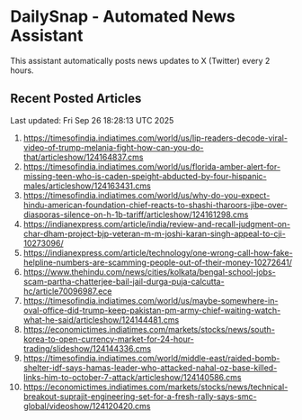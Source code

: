 # DailySnap - Automated News Assistant

This assistant automatically posts news updates to X (Twitter) every 2 hours.

## Recent Posted Articles

Last updated: Fri Sep 26 18:28:13 UTC 2025

1. https://timesofindia.indiatimes.com/world/us/lip-readers-decode-viral-video-of-trump-melania-fight-how-can-you-do-that/articleshow/124164837.cms
2. https://timesofindia.indiatimes.com/world/us/florida-amber-alert-for-missing-teen-who-is-caden-speight-abducted-by-four-hispanic-males/articleshow/124163431.cms
3. https://timesofindia.indiatimes.com/world/us/why-do-you-expect-hindu-american-foundation-chief-reacts-to-shashi-tharoors-jibe-over-diasporas-silence-on-h-1b-tariff/articleshow/124161298.cms
4. https://indianexpress.com/article/india/review-and-recall-judgment-on-char-dham-project-bjp-veteran-m-m-joshi-karan-singh-appeal-to-cji-10273096/
5. https://indianexpress.com/article/technology/one-wrong-call-how-fake-helpline-numbers-are-scamming-people-out-of-their-money-10272641/
6. https://www.thehindu.com/news/cities/kolkata/bengal-school-jobs-scam-partha-chatterjee-bail-jail-durga-puja-calcutta-hc/article70096987.ece
7. https://timesofindia.indiatimes.com/world/us/maybe-somewhere-in-oval-office-did-trump-keep-pakistan-pm-army-chief-waiting-watch-what-he-said/articleshow/124144481.cms
8. https://economictimes.indiatimes.com/markets/stocks/news/south-korea-to-open-currency-market-for-24-hour-trading/slideshow/124144336.cms
9. https://timesofindia.indiatimes.com/world/middle-east/raided-bomb-shelter-idf-says-hamas-leader-who-attacked-nahal-oz-base-killed-links-him-to-october-7-attack/articleshow/124140586.cms
10. https://economictimes.indiatimes.com/markets/stocks/news/technical-breakout-suprajit-engineering-set-for-a-fresh-rally-says-smc-global/videoshow/124120420.cms

